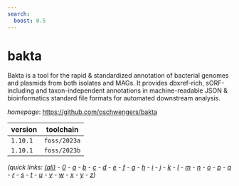 ```yaml
---
search:
  boost: 0.5
---
```

# bakta

Bakta is a tool for the rapid & standardized annotation of bacterial genomes and plasmids  from both isolates and MAGs. It provides dbxref-rich, sORF-including and taxon-independent annotations  in machine-readable JSON & bioinformatics standard file formats for automated downstream analysis.

*homepage*: <https://github.com/oschwengers/bakta>

version | toolchain
--------|----------
``1.10.1`` | ``foss/2023a``
``1.10.1`` | ``foss/2023b``


*(quick links: [(all)](../index.md) - [0](../0/index.md) - [a](../a/index.md) - [b](../b/index.md) - [c](../c/index.md) - [d](../d/index.md) - [e](../e/index.md) - [f](../f/index.md) - [g](../g/index.md) - [h](../h/index.md) - [i](../i/index.md) - [j](../j/index.md) - [k](../k/index.md) - [l](../l/index.md) - [m](../m/index.md) - [n](../n/index.md) - [o](../o/index.md) - [p](../p/index.md) - [q](../q/index.md) - [r](../r/index.md) - [s](../s/index.md) - [t](../t/index.md) - [u](../u/index.md) - [v](../v/index.md) - [w](../w/index.md) - [x](../x/index.md) - [y](../y/index.md) - [z](../z/index.md))*

